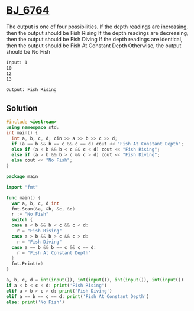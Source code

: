 # [BJ_6764](https://acmicpc.net/problem/6764)

The output is one of four possibilities. If the depth readings are increasing, then the output should be Fish Rising
If the depth readings are decreasing, then the output should be Fish Diving
If the depth readings are identical, then the output should be Fish At Constant Depth
Otherwise, the output should be No Fish


```txt
Input: 1
10
12
13

Output: Fish Rising
```

## Solution

```cpp
#include <iostream>
using namespace std;
int main() {
  int a, b, c, d; cin >> a >> b >> c >> d;
  if (a == b && b == c && c == d) cout << "Fish At Constant Depth";
  else if (a < b && b < c && c < d) cout << "Fish Rising";
  else if (a > b && b > c && c > d) cout << "Fish Diving";
  else cout << "No Fish";
}
```

```go
package main

import "fmt"

func main() {
  var a, b, c, d int
  fmt.Scan(&a, &b, &c, &d)
  r := "No Fish"
  switch {
  case a < b && b < c && c < d:
    r = "Fish Rising"
  case a > b && b > c && c > d:
    r = "Fish Diving"
  case a == b && b == c && c == d:
    r = "Fish At Constant Depth"
  }
  fmt.Print(r)
}
```

```py
a, b, c, d = int(input()), int(input()), int(input()), int(input())
if a < b < c < d: print('Fish Rising')
elif a > b > c > d: print('Fish Diving')
elif a == b == c == d: print('Fish At Constant Depth')
else: print('No Fish')
```
